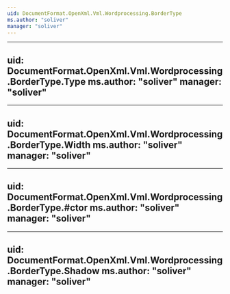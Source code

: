 ```yaml
---
uid: DocumentFormat.OpenXml.Vml.Wordprocessing.BorderType
ms.author: "soliver"
manager: "soliver"
---
```


---
uid: DocumentFormat.OpenXml.Vml.Wordprocessing.BorderType.Type
ms.author: "soliver"
manager: "soliver"
---

---
uid: DocumentFormat.OpenXml.Vml.Wordprocessing.BorderType.Width
ms.author: "soliver"
manager: "soliver"
---

---
uid: DocumentFormat.OpenXml.Vml.Wordprocessing.BorderType.#ctor
ms.author: "soliver"
manager: "soliver"
---

---
uid: DocumentFormat.OpenXml.Vml.Wordprocessing.BorderType.Shadow
ms.author: "soliver"
manager: "soliver"
---
